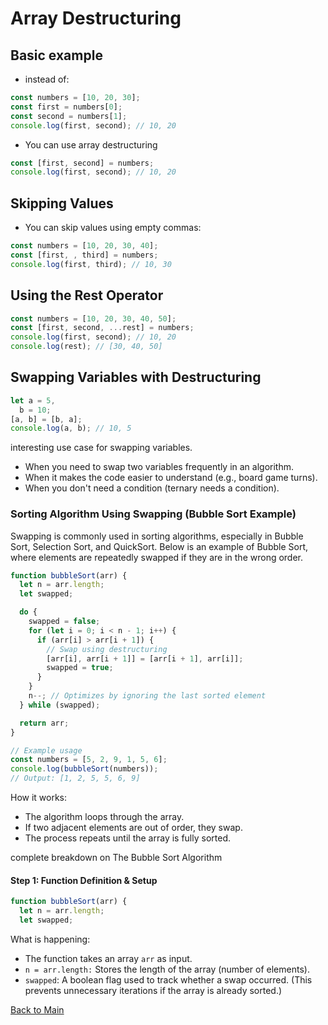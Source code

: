 # Array Destructuring

## Basic example

- instead of:

```js
const numbers = [10, 20, 30];
const first = numbers[0];
const second = numbers[1];
console.log(first, second); // 10, 20
```

- You can use array destructuring

```js
const [first, second] = numbers;
console.log(first, second); // 10, 20
```

## Skipping Values

- You can skip values using empty commas:

```js
const numbers = [10, 20, 30, 40];
const [first, , third] = numbers;
console.log(first, third); // 10, 30
```

## Using the Rest Operator

```js
const numbers = [10, 20, 30, 40, 50];
const [first, second, ...rest] = numbers;
console.log(first, second); // 10, 20
console.log(rest); // [30, 40, 50]
```

## Swapping Variables with Destructuring

```js
let a = 5,
  b = 10;
[a, b] = [b, a];
console.log(a, b); // 10, 5
```

interesting use case for swapping variables.

- When you need to swap two variables frequently in an algorithm.
- When it makes the code easier to understand (e.g., board game turns).
- When you don't need a condition (ternary needs a condition).

### Sorting Algorithm Using Swapping (Bubble Sort Example)

Swapping is commonly used in sorting algorithms, especially in Bubble Sort, Selection Sort, and QuickSort. Below is an example of Bubble Sort, where elements are repeatedly swapped if they are in the wrong order.

```js
function bubbleSort(arr) {
  let n = arr.length;
  let swapped;

  do {
    swapped = false;
    for (let i = 0; i < n - 1; i++) {
      if (arr[i] > arr[i + 1]) {
        // Swap using destructuring
        [arr[i], arr[i + 1]] = [arr[i + 1], arr[i]];
        swapped = true;
      }
    }
    n--; // Optimizes by ignoring the last sorted element
  } while (swapped);

  return arr;
}

// Example usage
const numbers = [5, 2, 9, 1, 5, 6];
console.log(bubbleSort(numbers));
// Output: [1, 2, 5, 5, 6, 9]
```

How it works:

- The algorithm loops through the array.
- If two adjacent elements are out of order, they swap.
- The process repeats until the array is fully sorted.

complete breakdown on The Bubble Sort Algorithm

#### Step 1: Function Definition & Setup

```js
function bubbleSort(arr) {
  let n = arr.length;
  let swapped;

```

What is happening:

- The function takes an array `arr` as input.
- `n = arr.length:` Stores the length of the array (number of elements).
- `swapped`: A boolean flag used to track whether a swap occurred. (This prevents unnecessary iterations if the array is already sorted.)

[Back to Main](readme.md)
